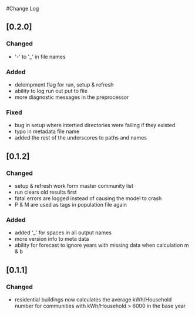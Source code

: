 #Change Log

## [0.2.0]
### Changed
- '-' to '_' in file names
### Added
- delompment flag for run, setup & refresh
- ability to log run out put to file
- more diagnostic messages in the preprocessor
### Fixed
- bug in setup where intertied directories were failing if they existed
- typo in metadata file name
- added the rest of the underscores to paths and names


## [0.1.2]
### Changed
- setup & refresh work form master community list
- run clears old results first
- fatal errors are logged instead of causing the model to crash
- P & M are used as tags in population file again
### Added
- added '_' for spaces in all output names
- more version info to meta data
- ability for forecast to ignore years with missing data when calculation m & b


## [0.1.1]
### Changed
- residential buildings now calculates the average kWh/Household number for communities with kWh/Household > 6000 in the base year
